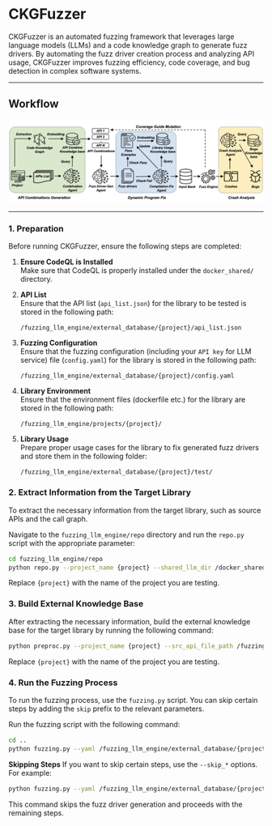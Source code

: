 # CKGFuzzer


CKGFuzzer is an automated fuzzing framework that leverages large language models (LLMs) and a code knowledge graph to generate fuzz drivers. By automating the fuzz driver creation process and analyzing API usage, CKGFuzzer improves fuzzing efficiency, code coverage, and bug detection in complex software systems.

---

## Workflow

![CKGFuzzer Workflow](workflow.png)




---

### 1. Preparation

Before running CKGFuzzer, ensure the following steps are completed:

1. **Ensure CodeQL is Installed**  
   Make sure that CodeQL is properly installed under the `docker_shared/` directory.

2. **API List**  
   Ensure that the API list (`api_list.json`) for the library to be tested is stored in the following path:
   ```
   /fuzzing_llm_engine/external_database/{project}/api_list.json
   ```

3. **Fuzzing Configuration**  
   Ensure that the fuzzing configuration (including your `API key` for LLM service) file (`config.yaml`) for the library is stored in the following path:  
   ```
   /fuzzing_llm_engine/external_database/{project}/config.yaml
   ```

4. **Library Environment**  
Ensure that the environment files (dockerfile etc.) for the library are stored in the following path:
    ```
    /fuzzing_llm_engine/projects/{project}/
    ```

5. **Library Usage**  
Prepare proper usage cases for the library to fix generated fuzz drivers and store them in the following folder:
    ```
    /fuzzing_llm_engine/external_database/{project}/test/
    ```

### 2. Extract Information from the Target Library

To extract the necessary information from the target library, such as source APIs and the call graph.

Navigate to the `fuzzing_llm_engine/repo` directory and run the `repo.py` script with the appropriate parameter:
```bash
cd fuzzing_llm_engine/repo
python repo.py --project_name {project} --shared_llm_dir /docker_shared --saved_dir /fuzzing_llm_engine/external_database/{project}/codebase --src_api --call_graph
```
Replace `{project}` with the name of the project you are testing.

### 3. Build External Knowledge Base 

After extracting the necessary information, build the external knowledge base for the target library by running the following command:
```bash
python preproc.py --project_name {project} --src_api_file_path /fuzzing_llm_engine/external_database/{project}
```
Replace `{project}` with the name of the project you are testing.



### 4. Run the Fuzzing Process

To run the fuzzing process, use the `fuzzing.py` script. You can skip certain steps by adding the `skip` prefix to the relevant parameters.

Run the fuzzing script with the following command:
```bash
cd ..
python fuzzing.py --yaml /fuzzing_llm_engine/external_database/{project}/config.yaml --gen_driver --summary_api --check_compilation --gen_input
```
**Skipping Steps**
If you want to skip certain steps, use the `--skip_*` options. For example:
```bash
python fuzzing.py --yaml /fuzzing_llm_engine/external_database/{project}/config.yaml --skip_gen_driver --skip_summary_api --skip_check_compilation --skip_gen_input
```
This command skips the fuzz driver generation and proceeds with the remaining steps.